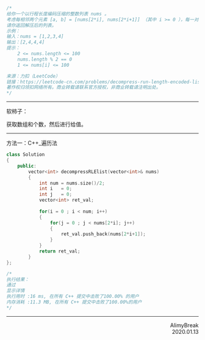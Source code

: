 ```C
/*
给你一个以行程长度编码压缩的整数列表 nums 。
考虑每相邻两个元素 [a, b] = [nums[2*i], nums[2*i+1]] （其中 i >= 0 ），每一对都表示解压后有 a 个值为 b 的元素。
请你返回解压后的列表。
示例：
输入：nums = [1,2,3,4]
输出：[2,4,4,4]
提示：
    2 <= nums.length <= 100
    nums.length % 2 == 0
    1 <= nums[i] <= 100

来源：力扣（LeetCode）
链接：https://leetcode-cn.com/problems/decompress-run-length-encoded-list
著作权归领扣网络所有。商业转载请联系官方授权，非商业转载请注明出处。
*/
```

***

  软柿子：

获取数组和个数，然后进行给值。





***

方法一：C++\_遍历法

```C++
class Solution
{
    public:
        vector<int> decompressRLElist(vector<int>& nums)
        {
            int num = nums.size()/2;
            int i   = 0;
            int j   = 0;
            vector<int> ret_val;
            
            for(i = 0 ; i < num; i++)
            {
                for(j = 0 ; j < nums[2*i]; j++)
                {
                    ret_val.push_back(nums[2*i+1]);
                }
            }
            return ret_val;
        }
};

/*
执行结果：
通过
显示详情
执行用时 :16 ms, 在所有 C++ 提交中击败了100.00% 的用户
内存消耗 :11.3 MB, 在所有 C++ 提交中击败了100.00%的用户
*/
```





***

<div align = right>
  AlimyBreak
</div>

<div align = right>
  2020.01.13
</div>

